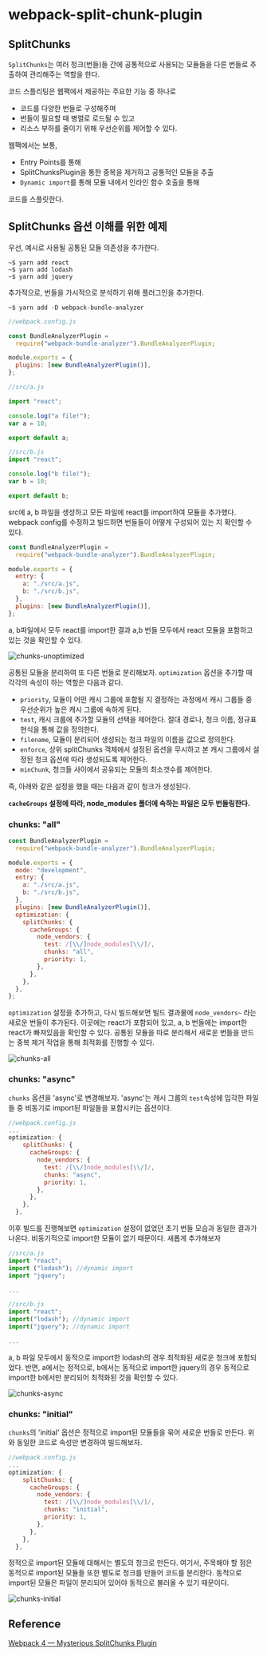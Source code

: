 # webpack-split-chunk-plugin

## SplitChunks

`SplitChunks`는 여러 청크(번들)들 간에 공통적으로 사용되는 모듈들을
다른 번들로 추출하여 관리해주는 역할을 한다.

코드 스플리팅은 웹팩에서 제공하는 주요한 기능 중 하나로

- 코드를 다양한 번들로 구성해주며
- 번들이 필요할 때 병렬로 로드될 수 있고
- 리소스 부하를 줄이기 위해 우선순위를 제어할 수 있다.

웹팩에서는 보통,

- Entry Points를 통해
- SplitChunksPlugin을 통한 중복을 제거하고 공통적인 모듈을 추출
- `Dynamic import`를 통해 모듈 내에서 인라인 함수 호출을 통해

코드를 스플릿한다.

## SplitChunks 옵션 이해를 위한 예제

우선, 예시로 사용될 공통된 모듈 의존성을 추가한다.

```
~$ yarn add react
~$ yarn add lodash
~$ yarn add jquery
```

추가적으로, 번들을 가시적으로 분석하기 위해 플러그인을 추가한다.

```
~$ yarn add -D webpack-bundle-analyzer
```

```js
//webpack.config.js

const BundleAnalyzerPlugin =
  require("webpack-bundle-analyzer").BundleAnalyzerPlugin;

module.exports = {
  plugins: [new BundleAnalyzerPlugin()],
};
```

```js
//src/a.js

import "react";

console.log("a file!");
var a = 10;

export default a;
```

```js
//src/b.js
import "react";

console.log("b file!");
var b = 10;

export default b;
```

src에 a, b 파일을 생성하고 모든 파일에 react를 import하여 모듈을 추가했다. webpack config를 수정하고 빌드하면 번들들이 어떻게 구성되어 있는 지 확인할 수 있다.

```js
const BundleAnalyzerPlugin =
  require("webpack-bundle-analyzer").BundleAnalyzerPlugin;

module.exports = {
  entry: {
    a: "./src/a.js",
    b: "./src/b.js",
  },
  plugins: [new BundleAnalyzerPlugin()],
};
```

a, b파일에서 모두 react를 import한 결과 a,b 번들 모두에서 react 모듈을 포함하고 있는 것을 확인할 수 있다.

![chunks-unoptimized](./assets/chunks-unoptimized.png)

공통된 모듈을 분리하여 또 다른 번들로 분리해보자. `optimization` 옵션을 추가할 때 각각의 속성이 하는 역할은 다음과 같다.

- `priority`, 모듈이 어떤 캐시 그룹에 포함될 지 결정하는 과정에서 캐시 그룹들 중 우선순위가 높은 캐시 그룹에 속하게 된다.
- `test`, 캐시 크룹에 추가할 모듈의 선택을 제어한다. 절대 경로나, 청크 이름, 정규표현식을 통해 값을 정의한다.
- `filename`, 모듈이 분리되어 생성되는 청크 파일의 이름을 값으로 정의한다.
- `enforce`, 상위 splitChunks 객체에서 설정된 옵션을 무시하고 본 캐시 그룹에서 설정된 청크 옵션에 따라 생성되도록 제어한다.
- `minChunk`, 청크들 사이에서 공유되는 모듈의 최소갯수를 제어한다.

즉, 아래와 같은 설정을 했을 때는 다음과 같이 청크가 생성된다.

**`cacheGroups` 설정에 따라, node_modules 폴더에 속하는 파일은 모두 번들링한다.**

### chunks: "all"

```js
const BundleAnalyzerPlugin =
  require("webpack-bundle-analyzer").BundleAnalyzerPlugin;

module.exports = {
  mode: "development",
  entry: {
    a: "./src/a.js",
    b: "./src/b.js",
  },
  plugins: [new BundleAnalyzerPlugin()],
  optimization: {
    splitChunks: {
      cacheGroups: {
        node_vendors: {
          test: /[\\/]node_modules[\\/]/,
          chunks: "all",
          priority: 1,
        },
      },
    },
  },
};
```

`optimization` 설정을 추가하고, 다시 빌드해보면 빌드 결과물에 `node_vendors~` 라는 새로운 번들이 추가된다. 이곳에는 react가 포함되어 있고, a, b 번들에는 import한 react가 빠져있음을 확인할 수 있다. 공통된 모듈을 따로 분리해서 새로운 번들을 만드는 중복 제거 작업을 통해 최적화를 진행할 수 있다.

![chunks-all](./assets/chunks-all.png)

### chunks: "async"

`chunks` 옵션을 'async'로 변경해보자. 'async'는 캐시 그룹의 `test`속성에 입각한 파일들 중 비동기로 import된 파일들을 포함시키는 옵션이다.

```js
//webpack.config.js
...
optimization: {
    splitChunks: {
      cacheGroups: {
        node_vendors: {
          test: /[\\/]node_modules[\\/]/,
          chunks: "async",
          priority: 1,
        },
      },
    },
  },
```

이후 빌드를 진행해보면 `optimization` 설정이 없었던 초기 번들 모습과 동일한 결과가 나온다. 비동기적으로 import한 모듈이 없기 때문이다. 새롭게 추가해보자

```js
//src/a.js
import "react";
import ("lodash"); //dynamic import
import "jquery";

...
```

```js
//src/b.js
import "react";
import("lodash"); //dynamic import
import("jquery"); //dynamic import

...
```

a, b 파일 모두에서 동적으로 import한 lodash의 경우 최적화된 새로운 청크에 포함되었다. 반면, a에서는 정적으로, b에서는 동적으로 import한 jquery의 경우 동적으로 import한 b에서만 분리되어 최적화된 것을 확인할 수 있다.

![chunks-async](./assets/chunks-async.png)

### chunks: "initial"

`chunks`의 'initial' 옵션은 정적으로 import된 모듈들을 묶어 새로운 번들로 만든다. 위와 동일한 코드로 속성만 변경하여 빌드해보자.

```js
//webpack.config.js
...
optimization: {
    splitChunks: {
      cacheGroups: {
        node_vendors: {
          test: /[\\/]node_modules[\\/]/,
          chunks: "initial",
          priority: 1,
        },
      },
    },
  },
```

정적으로 import된 모듈에 대해서는 별도의 청크로 만든다. 여기서, 주목해야 할 점은 동적으로 import된 모듈들 또한 별도로 청크를 만들어 코드를 분리한다. 동적으로 import된 모듈은 파일이 분리되어 있어야 동적으로 불러올 수 있기 때문이다.

![chunks-initial](./assets/chunks-initial.png)

## Reference

[Webpack 4 — Mysterious SplitChunks Plugin](https://medium.com/dailyjs/webpack-4-splitchunks-plugin-d9fbbe091fd0)
